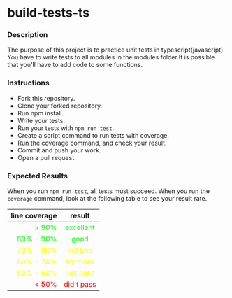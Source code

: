 # build-tests-ts


### Description
The purpose of this project is to practice unit tests in typescript(javascript). You have to write tests to all modules in the modules folder.It is possible that you'll have to add code to some functions.


### Instructions
- Fork this repository.
- Clone your forked repository.
- Run npm install.
- Write your tests.
- Run your tests with `npm run test`.
- Create a script command to run tests with coverage.
- Run the coverage command, and check your result.
- Commit and push your work.
- Open a pull request.

### Expected Results
When you run `npm run test`, all tests must succeed. When you run the `coverage` command, look at the following table to see your result rate.

| line coverage | result |
| -------------:|:-------:| 
| <span style="color:#00FF00">> 90%</span>| <span style="color:#00FF00">excellent </span>|
|  <span style="color:#00FF00">80% - 90%</span>|  <span style="color:#00FF00">good</span> |
| <span style="color:#FFFF00">70% - 80%</span>| <span style="color:#FFFF00">not bad</span>|
|<span style="color:#FFFF00">60% - 70%</span>|<span style="color:#FFFF00">try more</span>|
|<span style="color:#FFFF00">50% - 60%</span>|<span style="color:#FFFF00">just pass</span>|
|<span style="color:#FF0000">< 50%</span>|<span style="color:#FF0000">did't pass</span>|
 